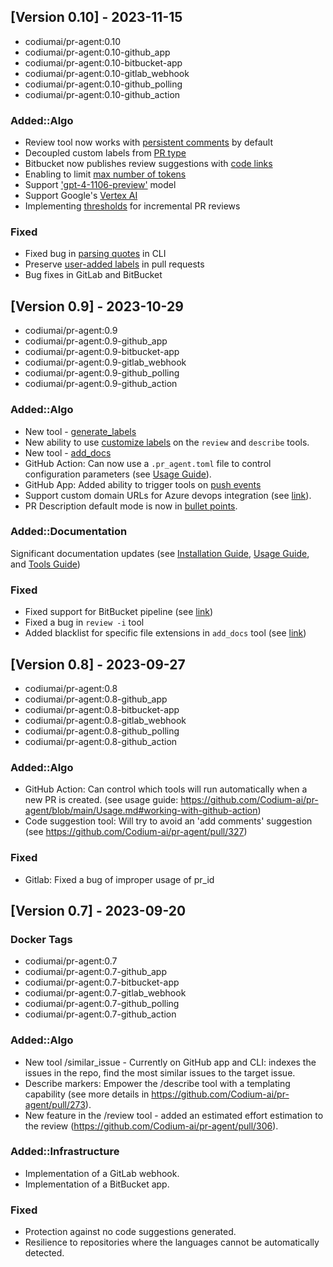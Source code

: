 ## [Version 0.10] - 2023-11-15
- codiumai/pr-agent:0.10
- codiumai/pr-agent:0.10-github_app
- codiumai/pr-agent:0.10-bitbucket-app
- codiumai/pr-agent:0.10-gitlab_webhook
- codiumai/pr-agent:0.10-github_polling
- codiumai/pr-agent:0.10-github_action

### Added::Algo
- Review tool now works with [persistent comments](https://github.com/Codium-ai/pr-agent/pull/451) by default
- Decoupled custom labels from [PR type](https://github.com/Codium-ai/pr-agent/pull/431)
- Bitbucket now publishes review suggestions with [code links](https://github.com/Codium-ai/pr-agent/pull/428)
- Enabling to limit [max number of tokens](https://github.com/Codium-ai/pr-agent/pull/437/files)
- Support ['gpt-4-1106-preview'](https://github.com/Codium-ai/pr-agent/pull/437/files) model
- Support Google's [Vertex AI](https://github.com/Codium-ai/pr-agent/pull/436)
- Implementing [thresholds](https://github.com/Codium-ai/pr-agent/pull/423) for incremental PR reviews

### Fixed
- Fixed bug in [parsing quotes](https://github.com/Codium-ai/pr-agent/pull/446) in CLI
- Preserve [user-added labels](https://github.com/Codium-ai/pr-agent/pull/433) in pull requests
- Bug fixes in GitLab and BitBucket

## [Version 0.9] - 2023-10-29
- codiumai/pr-agent:0.9
- codiumai/pr-agent:0.9-github_app
- codiumai/pr-agent:0.9-bitbucket-app
- codiumai/pr-agent:0.9-gitlab_webhook
- codiumai/pr-agent:0.9-github_polling
- codiumai/pr-agent:0.9-github_action

### Added::Algo
- New tool - [generate_labels](https://github.com/Codium-ai/pr-agent/blob/main/docs/GENERATE_CUSTOM_LABELS.md)
- New ability to use [customize labels](https://github.com/Codium-ai/pr-agent/blob/main/docs/GENERATE_CUSTOM_LABELS.md#how-to-enable-custom-labels) on the `review` and `describe` tools.
- New tool - [add_docs](https://github.com/Codium-ai/pr-agent/blob/main/docs/ADD_DOCUMENTATION.md)
- GitHub Action: Can now use a `.pr_agent.toml` file to control configuration parameters (see [Usage Guide](./Usage.md#working-with-github-action)).
- GitHub App: Added ability to trigger tools on [push events](https://github.com/Codium-ai/pr-agent/blob/main/Usage.md#github-app-automatic-tools-for-new-code-pr-push)
- Support custom domain URLs for Azure devops integration (see [link](https://github.com/Codium-ai/pr-agent/pull/381)).
- PR Description default mode is now in [bullet points](https://github.com/Codium-ai/pr-agent/blob/main/pr_agent/settings/configuration.toml#L35).

### Added::Documentation
Significant documentation updates (see [Installation Guide](https://github.com/Codium-ai/pr-agent/blob/main/INSTALL.md), [Usage Guide](https://github.com/Codium-ai/pr-agent/blob/main/Usage.md), and [Tools Guide](https://github.com/Codium-ai/pr-agent/blob/main/docs/TOOLS_GUIDE.md))

### Fixed
- Fixed support for BitBucket pipeline (see [link](https://github.com/Codium-ai/pr-agent/pull/386))
- Fixed a bug in `review -i` tool
- Added blacklist for specific file extensions in `add_docs` tool (see [link](https://github.com/Codium-ai/pr-agent/pull/385/))

## [Version 0.8] - 2023-09-27
- codiumai/pr-agent:0.8
- codiumai/pr-agent:0.8-github_app
- codiumai/pr-agent:0.8-bitbucket-app
- codiumai/pr-agent:0.8-gitlab_webhook
- codiumai/pr-agent:0.8-github_polling
- codiumai/pr-agent:0.8-github_action

### Added::Algo
- GitHub Action: Can control which tools will run automatically when a new PR is created. (see usage guide: https://github.com/Codium-ai/pr-agent/blob/main/Usage.md#working-with-github-action)
- Code suggestion tool: Will try to avoid an 'add comments' suggestion  (see https://github.com/Codium-ai/pr-agent/pull/327)

### Fixed
- Gitlab: Fixed a bug of improper usage of pr_id


## [Version 0.7] - 2023-09-20

### Docker Tags
- codiumai/pr-agent:0.7
- codiumai/pr-agent:0.7-github_app
- codiumai/pr-agent:0.7-bitbucket-app
- codiumai/pr-agent:0.7-gitlab_webhook
- codiumai/pr-agent:0.7-github_polling
- codiumai/pr-agent:0.7-github_action
 
### Added::Algo
- New tool /similar_issue - Currently on GitHub app and CLI: indexes the issues in the repo, find the most similar issues to the target issue.
- Describe markers: Empower the /describe tool with a templating capability (see more details in https://github.com/Codium-ai/pr-agent/pull/273).
- New feature in the /review tool - added an estimated effort estimation to the review (https://github.com/Codium-ai/pr-agent/pull/306).

### Added::Infrastructure
- Implementation of a GitLab webhook.
- Implementation of a BitBucket app.

### Fixed
- Protection against no code suggestions generated.
- Resilience to repositories where the languages cannot be automatically detected.
